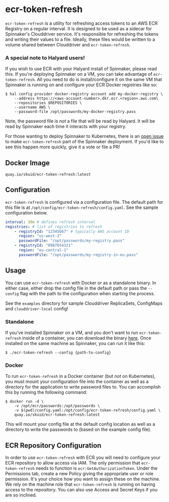 # ecr-token-refresh

`ecr-token-refresh` is a utility for refreshing access tokens to an AWS ECR Registry on a regular interval. It is designed to be used as a sidecar for Spinnaker's Clouddriver service. It's responsible for refreshing the tokens and writing their values to a file. Ideally, these files would be written to a volume shared between Clouddriver and `ecr-token-refresh`.


### A special note to Halyard users!

If you wish to use ECR with your Halyard install of Spinnaker, please read this. If you're deploying Spinnaker on a VM, you can take advantage of `ecr-token-refresh`. All you need to do is install/configure it on the same VM that Spinnaker is running on and configure your ECR Docker registries like so: 

```
$ hal config provider docker-registry account add my-docker-registry \
    --address https://<aws-account-number>.dkr.ecr.<region>.aws.com\
    --repositories $REPOSITORIES \
    --username AWS \
    --password-file /opt/passwords/my-docker-registry.pass 
```

Note, the password file _is not_ a file that will be read by Halyard. It will be read by Spinnaker each time it interacts with your registry.

For those wanting to deploy Spinnaker to Kubernetes, there is an [open issue](https://github.com/spinnaker/halyard/issues/597) to make `ecr-token-refresh` part of the Spinnaker deployment. If you'd like to see this happen more quickly, give it a vote or file a PR! 



## Docker Image
`quay.io/skuid/ecr-token-refresh:latest`

## Configuration

`ecr-token-refresh` is configured via a configuration file. The default path for this file is at `/opt/config/ecr-token-refresh/config.yaml`. See the sample configuration below.

```yaml
interval: 30m # defines refresh interval
registries: # list of registries to refresh
    - registryId: "12345667" # typically AWS account ID
      region: "us-west-2" 
      passwordFile: "/opt/passwords/my-registry.pass"
    - registryId: "0987654321"
      region: "eu-central-1"
      passwordFile: "/opt/passwords/my-registry-in-eu.pass"
```

## Usage

You can use `ecr-token-refresh` with Docker or as a standalone binary. In either case, either drop the config file in the default path or pass the `--config` flag with the path to the configuration when starting the process.

See the `examples` directory for sample Clouddriver ReplicaSets, ConfigMaps and `clouddriver-local` config!

### Standalone

If you've installed Spinnaker on a VM, and you don't want to run `ecr-token-refresh` inside of a container, you can download the binary [here](https://github.com/skuid/ecr-token-refresh/releases/tag/1.0.0). Once installed on the same machine as Spinnaker, you can run it like this:

```
$ ./ecr-token-refresh --config {path-to-config}
```

### Docker

To run `ecr-token-refresh` in a Docker container (but _not_ on Kubernetes), you must mount your configuration file into the container as well as a directory for the application to write password files to. You can accomplish this by running the following command:

```
$ docker run -d \
	-v /opt/ecr/passwords:/opt/passwords \
	-v $(pwd)/config.yaml:/opt/config/ecr-token-refresh/config.yaml \
	quay.io/skuid/ecr-token-refresh:latest
```

This will mount your config file at the default config location as well as a directory to write the passwords to (based on the example config file).


## ECR Repository Configuration

In order to use `ecr-token-refresh` with ECR you will need to configure your ECR repository to allow access via IAM. The only permission that `ecr-token-refresh` needs to function is `ecr:GetAuthorizationToken`. Under the Permissions tab, create a new Policy giving the appropriate user or role permission. It's your choice how you want to assign these on the machine. We rely on the machine role that `ecr-token-refresh` is running on having access to the repository. You can also use Access and Secret Keys if you are so inclined.